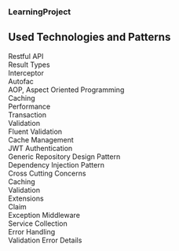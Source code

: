 ### LearningProject  

## Used Technologies and Patterns  
Restful API  
Result Types  
Interceptor  
Autofac  
AOP, Aspect Oriented Programming  
Caching  
Performance  
Transaction  
Validation  
Fluent Validation  
Cache Management  
JWT Authentication  
Generic Repository Design Pattern  
Dependency Injection Pattern  
Cross Cutting Concerns  
Caching  
Validation  
Extensions  
Claim  
Exception Middleware  
Service Collection  
Error Handling  
Validation Error Details  
